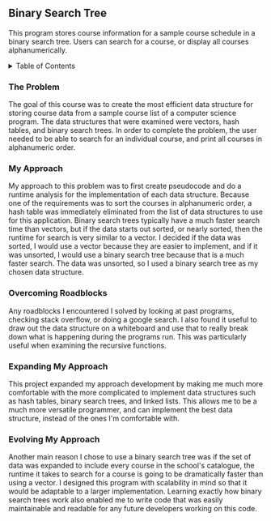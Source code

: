 ## Binary Search Tree 
This program stores course information for a sample course schedule in a binary search tree. Users can search for a course, or display all courses alphanumerically. 

<details> 
  <summary>Table of Contents</summary> 
  <ol> 
    <li><a href="#the-problem">The Problem</a></li> 
    <li><a href="#my-approach">My Approach</a></li> 
    <li><a href="#overcoming-roadblocks">Overcoming Roadblocks</a></li> 
    <li><a href="#expanding-my-approach">Expanding My Approach</a></li> 
    <li><a href="#evolving-my-approach">Evolving My Approach</a></li> 
  </ol> 
</details> 

### The Problem 
The goal of this course was to create the most efficient data structure for storing course data from a sample course list of a computer science program. The data structures that were examined were vectors, hash tables, and binary search trees. In order to complete the problem, the user needed to be able to search for an individual course, and print all courses in alphanumeric order. 

### My Approach 
My approach to this problem was to first create pseudocode and do a runtime analysis for the implementation of each data structure. Because one of the requirements was to sort the courses in alphanumeric order, a hash table was immediately eliminated from the list of data structures to use for this application. Binary search trees typically have a much faster search time than vectors, but if the data starts out sorted, or nearly sorted, then the runtime for search is very similar to a vector. I decided if the data was sorted, I would use a vector because they are easier to implement, and if it was unsorted, I would use a binary search tree because that is a much faster search. The data was unsorted, so I used a binary search tree as my chosen data structure. 

### Overcoming Roadblocks 
Any roadblocks I encountered I solved by looking at past programs, checking stack overflow, or doing a google search. I also found it useful to draw out the data structure on a whiteboard and use that to really break down what is happening during the programs run. This was particularly useful when examining the recursive functions. 

### Expanding My Approach 
This project expanded my approach development by making me much more comfortable with the more complicated to implement data structures such as hash tables, binary search trees, and linked lists. This allows me to be a much more versatile programmer, and can implement the best data structure, instead of the ones I'm comfortable with. 

### Evolving My Approach
Another main reason I chose to use a binary search tree was if the set of data was expanded to include every course in the school's catalogue, the runtime it takes to search for a course is going to be dramatically faster than using a vector. I designed this program with scalability in mind so that it would be adaptable to a larger implementation. Learning exactly how binary search trees work also enabled me to write code that was easily maintainable and readable for any future developers working on this code. 
